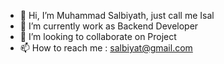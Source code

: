 - 👋 Hi, I’m Muhammad Salbiyath, just call me Isal
- 🌱 I’m currently work as Backend Developer 
- 💞️ I’m looking to collaborate on Project
- 📫 How to reach me : salbiyat@gmail.com

<!---
salbiyath/salbiyath is a ✨ special ✨ repository because its `README.md` (this file) appears on your GitHub profile.
You can click the Preview link to take a look at your changes.
--->
